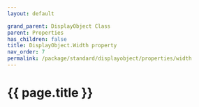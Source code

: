 ```yaml
---
layout: default

grand_parent: DisplayObject Class
parent: Properties
has_children: false
title: DisplayObject.Width property
nav_order: 7
permalink: /package/standard/displayobject/properties/width
---
```

# {{ page.title }}




